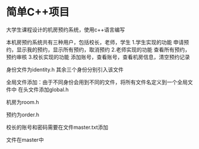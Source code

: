 # 简单C++项目
大学生课程设计的机房预约系统，使用c++语言编写

本机房预约系统共有三种用户，包括校长，老师，学生
1.学生实现的功能
	申请预约，显示我的预约，显示所有预约，取消预约
2.老师实现的功能
	查看所有预约，预约审核
3.校长实现的功能
	添加账号，查看账号，查看机房信息，清空预约记录

身份文件为identity.h 其余三个身份分别引入该文件

全局文件添加：由于不同身份会用到不同的文件，将所有文件名定义到一个全局文件中
在头文件添加global.h

机房为room.h

预约为order.h

校长的账号和密码需要在文件master.txt添加

文件在master中
